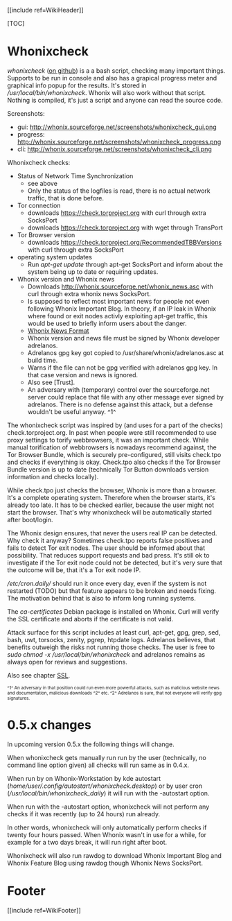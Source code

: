 [[include ref=WikiHeader]]

[TOC]

# Whonixcheck #
*whonixcheck* ([on github](https://github.com/adrelanos/Whonix/blob/stable/whonix_shared/usr/local/bin/whonixcheck)) is a a bash script, checking many important things. Supports to be run in console and also has a grapical progress meter and graphical info popup for the results. It's stored in */usr/local/bin/whonixcheck*. Whonix will also work without that script. Nothing is compiled, it's just a script and anyone can read the source code.

Screenshots:

 * gui: http://whonix.sourceforge.net/screenshots/whonixcheck_gui.png
 * progress: http://whonix.sourceforge.net/screenshots/whonixcheck_progress.png
 * cli: http://whonix.sourceforge.net/screenshots/whonixcheck_cli.png

Whonixcheck checks:

* Status of Network Time Synchronization
    * see above
    * Only the status of the logfiles is read, there is no actual network traffic, that is done before.
 * Tor connection
    * downloads https://check.torproject.org with curl through extra SocksPort
    * downloads https://check.torproject.org with wget through TransPort
 * Tor Browser version
    * downloads https://check.torproject.org/RecommendedTBBVersions with curl through extra SocksPort
 * operating system updates
    * Run *apt-get update* through apt-get SocksPort and inform about the system being up to date or requiring updates.
 * Whonix version and Whonix news
    * Downloads http://whonix.sourceforge.net/whonix_news.asc with curl through extra whonix news SocksPort.
    * Is supposed to reflect most important news for people not even following Whonix Important Blog. In theory, if an IP leak in Whonix where found or exit nodes activly exploiting apt-get traffic, this would be used to briefly inform users about the danger.
    * [Whonix News Format](https://sourceforge.net/p/whonix/wiki/Dev_news/)
    * Whonix version and news file must be signed by Whonix developer adrelanos.
    * Adrelanos gpg key got copied to /usr/share/whonix/adrelanos.asc at build time.
    * Warns if the file can not be gpg verified with adrelanos gpg key. In that case version and news is ignored.
    * Also see [Trust].
    * An adversary with (temporary) control over the sourceforge.net server could replace that file with any other message ever signed by adrelanos. There is no defense against this attack, but a defense wouldn't be useful anyway. ^1^

The whonixcheck script was inspired by (and uses for a part of the checks) check.torproject.org. In past when people were still recommended to use proxy settings to torify webbrowsers, it was an important check. While manual torification of webbrowsers is nowadays recommend against, the Tor Browser Bundle, which is securely pre-configured, still visits check.tpo and checks if everything is okay. Check.tpo also checks if the Tor Browser Bundle version is up to date (technically Tor Button downloads version information and checks locally).

While check.tpo just checks the browser, Whonix is more than a browser. It's a complete operating system. Therefore when the browser starts, it's already too late. It has to be checked earlier, because the user might not start the browser. That's why whonixcheck will be automatically started after boot/login.

The Whonix design ensures, that never the users real IP can be detected. Why check it anyway? Sometimes check.tpo reports false positives and fails to detect Tor exit nodes. The user should be informed about that possibility. That reduces support requests and bad press. It's still ok to investigate if the Tor exit node could not be detected, but it's very sure that the outcome will be, that it's a Tor exit node IP.

*/etc/cron.daily/* should run it once every day, even if the system is not restarted (TODO) but that feature appears to be broken and needs fixing. The motivation behind that is also to inform long running systems.

The *ca-certificates* Debian package is installed on Whonix. Curl will verify the SSL certificate and aborts if the certificate is not valid.

Attack surface for this script includes at least curl, apt-get, gpg, grep, sed, bash, uwt, torsocks, zenity, pgrep, htpdate logs. Adrelanos believes, that benefits outweigh the risks not running those checks. The user is free to *sudo chmod -x /usr/local/bin/whonixcheck* and adrelanos remains as always open for reviews and suggestions.

Also see chapter [SSL](https://sourceforge.net/p/whonix/wiki/SSL/).

<font size="-3">
^1^ An adversary in that position could run even more powerful attacks, such as malicious website news and documentation, malicious downloads ^2^ etc.
^2^ Adrelanos is sure, that not everyone will verify gpg signatures.
</font>

# 0.5.x changes #
In upcoming version 0.5.x the following things will change.

When whonixcheck gets manually run run by the user (technically, no command line option given) all checks will run same as in 0.4.x.

When run by on Whonix-Workstation by kde autostart (*home/user/.config/autostart/whonixcheck.desktop*) or by user cron (*/usr/local/bin/whonixcheck_daily*) it will run with the -autostart option.

When run with the -autostart option, whonixcheck will not perform any checks if it was recently (up to 24 hours) run already.

In other words, whonixcheck will only automatically perform checks if twenty four hours passed. When Whonix wasn't in use for a while, for example for a two days break, it will run right after boot.

Whonixcheck will also run rawdog to download Whonix Important Blog and Whonix Feature Blog using rawdog though Whonix News SocksPort.

# Footer #
[[include ref=WikiFooter]]